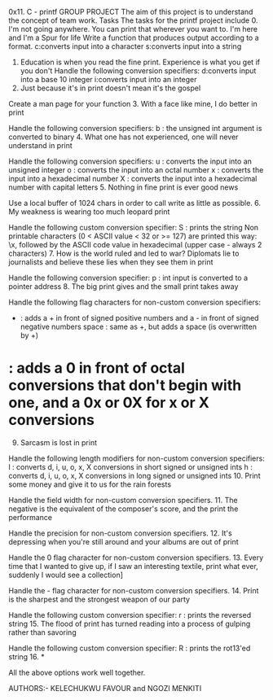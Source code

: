0x11. C - printf GROUP PROJECT
The aim of this project is to understand the concept of team work.
Tasks
The tasks for the printf project include 
0. I'm not going anywhere. You can print that wherever you want to. I'm here and I'm a Spur for life
Write a function that produces output according to a format. 
   c:converts input into a character
   s:converts input into a string 
1. Education is when you read the fine print. Experience is what you get if you don't
Handle the following conversion specifiers:
   d:converts input into a base 10 integer
   i:converts input into an integer
2. Just because it's in print doesn't mean it's the gospel

Create a man page for your function
3. With a face like mine, I do better in print

Handle the following conversion specifiers:
b : the unsigned int argument is converted to binary
4. What one has not experienced, one will never understand in print

Handle the following conversion specifiers:
u : converts the input into an unsigned integer
o : converts the input into an octal number
x : converts the input into a hexadecimal number
X : converts the input into a hexadecimal number with capital letters
5. Nothing in fine print is ever good news

Use a local buffer of 1024 chars in order to call write as little as possible.
6. My weakness is wearing too much leopard print

Handle the following custom conversion specifier:
S : prints the string
Non printable characters (0 < ASCII value < 32 or >= 127) are printed this way: \x, followed by the ASCII code value in hexadecimal (upper case - always 2 characters)
7. How is the world ruled and led to war? Diplomats lie to journalists and believe these lies when they see them in print

Handle the following conversion specifier:
p : int input is converted to a pointer address
8. The big print gives and the small print takes away

Handle the following flag characters for non-custom conversion specifiers:
+ : adds a + in front of signed positive numbers and a - in front of signed negative numbers
space : same as +, but adds a space (is overwritten by +)
# : adds a 0 in front of octal conversions that don't begin with one, and a 0x or 0X for x or X conversions
9. Sarcasm is lost in print

Handle the following length modifiers for non-custom conversion specifiers:
l : converts d, i, u, o, x, X conversions in short signed or unsigned ints
h : converts d, i, u, o, x, X conversions in long signed or unsigned ints
10. Print some money and give it to us for the rain forests

Handle the field width for non-custom conversion specifiers.
11. The negative is the equivalent of the composer's score, and the print the performance

Handle the precision for non-custom conversion specifiers.
12. It's depressing when you're still around and your albums are out of print

Handle the 0 flag character for non-custom conversion specifiers.
13. Every time that I wanted to give up, if I saw an interesting textile, print what ever, suddenly I would see a collection]

Handle the - flag character for non-custom conversion specifiers.
14. Print is the sharpest and the strongest weapon of our party

Handle the following custom conversion specifier:
r : prints the reversed string
15. The flood of print has turned reading into a process of gulping rather than savoring

Handle the following custom conversion specifier:
R : prints the rot13'ed string
16. *

All the above options work well together.

AUTHORS:- KELECHUKWU FAVOUR and NGOZI MENKITI	
